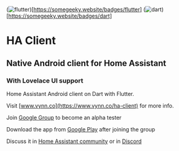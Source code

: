 (![flutter](https://somegeeky.website/assets/badges/flutter_badge_v3.svg))[https://somegeeky.website/badges/flutter] (![dart](https://somegeeky.website/assets/badges/dart_badge_v3.svg))[https://somegeeky.website/badges/dart]
# HA Client
## Native Android client for Home Assistant
### With Lovelace UI support

Home Assistant Android client on Dart with Flutter.

Visit [www.vynn.co](https://www.vynn.co/ha-client) for more info.

Join [Google Group](https://groups.google.com/d/forum/ha-client-alpha-testing) to become an alpha tester

Download the app from [Google Play](https://play.google.com/apps/testing/com.keyboardcrumbs.haclient) after joining the group

Discuss it in [Home Assistant community](https://community.home-assistant.io/t/alpha-testing-ha-client-native-android-client-for-home-assistant/69912) or in [Discord](https://discord.gg/NSaQEQ8)
